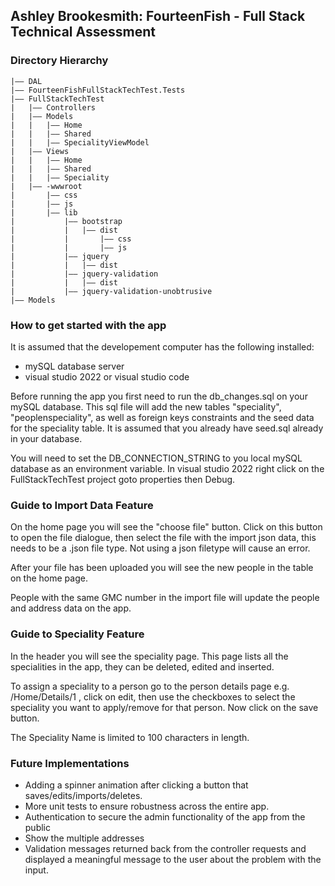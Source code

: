 ## Ashley Brookesmith: FourteenFish - Full Stack Technical Assessment

### Directory Hierarchy
```
|—— DAL
|—— FourteenFishFullStackTechTest.Tests
|—— FullStackTechTest
|   |—— Controllers
|   |—— Models
|   |   |—— Home
|   |   |—— Shared
|   |   |—— SpecialityViewModel
|   |—— Views
|   |   |—— Home
|   |   |—— Shared
|   |   |—— Speciality
|   |—— -wwwroot
|       |—— css
|       |—— js
|       |—— lib
|           |—— bootstrap
|           |   |—— dist
|           |       |—— css
|           |       |—— js
|           |—— jquery
|           |   |—— dist
|           |—— jquery-validation
|           |   |—— dist
|           |—— jquery-validation-unobtrusive
|—— Models
```

### How to get started with the app

It is assumed that the developement computer has the following installed:
- mySQL database server 
- visual studio 2022 or visual studio code

Before running the app you first need to run the db_changes.sql on your mySQL database. This sql file will add the new tables "speciality", "peoplenspeciality", as well as foreign keys constraints and the seed data for the speciality table. It is assumed that you already have seed.sql already in your database.

You will need to set the DB_CONNECTION_STRING to you local mySQL database as an environment variable. In visual studio 2022 right click on the FullStackTechTest project goto properties then Debug.

### Guide to Import Data Feature

On the home page you will see the "choose file" button. Click on this button to open the file dialogue, then select the file with the import json data, this needs to be a .json file type. Not using a json filetype will cause an error.

After your file has been uploaded you will see the new people in the table on the home page.

People with the same GMC number in the import file will update the people and address data on the app.

### Guide to Speciality Feature

In the header you will see the speciality page. This page lists all the specialities in the app, they can be deleted, edited and inserted.

To assign a speciality to a person go to the person details page e.g. /Home/Details/1 , click on edit, then use the checkboxes to select the speciality you want to apply/remove for that person. Now click on the save button.

The Speciality Name is limited to 100 characters in length.

### Future Implementations
- Adding a spinner animation after clicking a button that saves/edits/imports/deletes.
- More unit tests to ensure robustness across the entire app.
- Authentication to secure the admin functionality of the app from the public
- Show the multiple addresses
- Validation messages returned back from the controller requests and displayed a meaningful message to the user about the problem with the input. 
